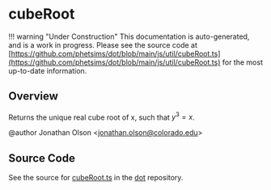 # cubeRoot

!!! warning "Under Construction"
    This documentation is auto-generated, and is a work in progress. Please see the source code at
    [https://github.com/phetsims/dot/blob/main/js/util/cubeRoot.ts](https://github.com/phetsims/dot/blob/main/js/util/cubeRoot.ts) for the most up-to-date information.

## Overview

Returns the unique real cube root of x, such that $y^3=x$.

@author Jonathan Olson &lt;jonathan.olson@colorado.edu&gt;



## Source Code

See the source for [cubeRoot.ts](https://github.com/phetsims/dot/blob/main/js/util/cubeRoot.ts) in the [dot](https://github.com/phetsims/dot) repository.
